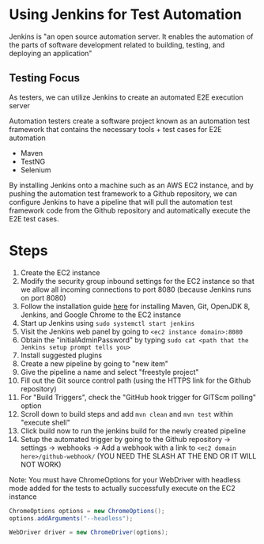 # Using Jenkins for Test Automation

Jenkins is "an open source automation server. It enables the automation of the parts of software development related to building, testing, and deploying an application"

## Testing Focus
As testers, we can utilize Jenkins to create an automated E2E execution server

Automation testers create a software project known as an automation test framework that contains the necessary tools + test cases for E2E automation
- Maven
- TestNG
- Selenium

By installing Jenkins onto a machine such as an AWS EC2 instance, and by pushing the automation test framework to a Github repository, we can configure Jenkins to have a pipeline that will pull the automation test framework code from the Github repository and automatically execute the E2E test cases.

# Steps
1. Create the EC2 instance
2. Modify the security group inbound settings for the EC2 instance so that we allow all incoming connections to port 8080 (because Jenkins runs on port 8080)
3. Follow the installation guide [here](./jenkins-ec2-setup.md) for installing Maven, Git, OpenJDK 8, Jenkins, and Google Chrome to the EC2 instance
4. Start up Jenkins using `sudo systemctl start jenkins`
5. Visit the Jenkins web panel by going to `<ec2 instance domain>:8080`
6. Obtain the "initialAdminPassword" by typing `sudo cat <path that the Jenkins setup prompt tells you>`
7. Install suggested plugins
8. Create a new pipeline by going to "new item"
9. Give the pipeline a name and select "freestyle project"
10. Fill out the Git source control path (using the HTTPS link for the Github repository)
11. For "Build Triggers", check the "GitHub hook trigger for GITScm polling" option
12. Scroll down to build steps and add `mvn clean` and `mvn test` within "execute shell"
13. Click build now to run the jenkins build for the newly created pipeline
14. Setup the automated trigger by going to the Github repository -> settings -> webhooks -> Add a webhook with a link to `<ec2 domain here>/github-webhook/` (YOU NEED THE SLASH AT THE END OR IT WILL NOT WORK)

Note: You must have ChromeOptions for your WebDriver with headless mode added for the tests to actually successfully execute on the EC2 instance

```java
ChromeOptions options = new ChromeOptions();
options.addArguments("--headless");

WebDriver driver = new ChromeDriver(options);
```